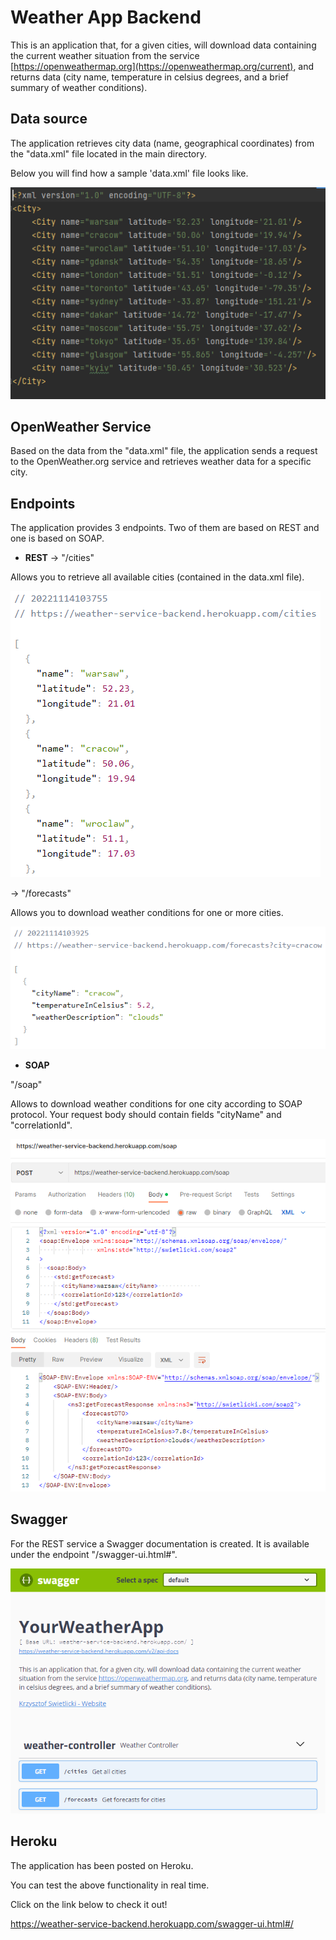 
# Weather App Backend

This is an application that, for a given cities, will download data containing the current weather situation from the service [https://openweathermap.org](https://openweathermap.org/current), and returns data (city name, temperature in celsius degrees, and a brief summary of weather conditions).


## Data source

The application retrieves city data (name, geographical coordinates) from the "data.xml" file located in the main directory.

Below you will find how a sample 'data.xml' file looks like.

![dataXml](https://github.com/swietlik23/weather-app-backend/blob/master/imagesToReadme/dataXml.PNG)

## OpenWeather Service

Based on the data from the "data.xml" file, the application sends a request to the OpenWeather.org service and retrieves weather data for a specific city.


## Endpoints

The application provides 3 endpoints. Two of them are based on REST and one is based on SOAP.

* __REST__
  -> "/cities"

Allows you to retrieve all available cities (contained in the data.xml file).

![getCities](https://github.com/swietlik23/weather-app-backend/blob/master/imagesToReadme/getCities.PNG)

-> "/forecasts"

Allows you to download weather conditions for one or more cities.

![forecast](https://github.com/swietlik23/weather-app-backend/blob/master/imagesToReadme/forecast.PNG)

* __SOAP__

"/soap"

Allows to download weather conditions for one city according to SOAP protocol. Your request body should contain fields "cityName" and "correlationId".

![soap](https://github.com/swietlik23/weather-app-backend/blob/master/imagesToReadme/soap.PNG)

## Swagger

For the REST service a Swagger documentation is created. It is available under the endpoint "/swagger-ui.html#".

![swagger](https://github.com/swietlik23/weather-app-backend/blob/master/imagesToReadme/swagger.PNG)


## Heroku

The application has been posted on Heroku.

You can test the above functionality in real time.

Click on the link below to check it out!

https://weather-service-backend.herokuapp.com/swagger-ui.html#/
